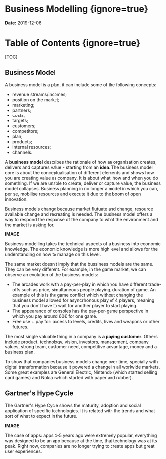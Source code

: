# Business Modelling {ignore=true}

**Date:** 2019-12-06

# Table of Contents {ignore=true}

[TOC]

## Business Model

A business model is a plan, it can include some of the following concepts:

* revenue streams/incomes;
* position on the market;
* marketing;
* partners;
* costs;
* targets;
* customers;
* competitors;
* plan;
* products;
* internal resources;
* channels.

A **business model** describes the rationale of how an organisation creates, delivers and captures value - starting from an **idea**. The business model core is about the conceptualisation of different elements and shows how you are creating value as company. It is about what, how and when you do something. If we are unable to create, deliver or capture value, the business model collapses. Business planning in no longer a model in which you can, per se, mobilise resources and execute it due to the boom of open innovation.

Business models change because market flutuate and change, resource available change and recreating is needed. The business model offers a way to respond the response of the company to what the environment and the market is asking for.

**IMAGE**

Business modelling takes the technical aspects of a business into economic knowledge. The economic knowledge is more high level and allows for the understanding on how to manage on this level.

The same market doesn't imply that the bussiness models are the same. They can be very different. For example, in the game market, we can observe an evolution of the business models:

* The arcades work with a pay-per-play in which you have different trade-offs such as price, simultaneous people playing, duration of game. An example of this is the game conflict which without changing the business model allowed for asyncrhonous play of 4 players, meaning that you don't have to wait for another player to start playing.
* The appearance of consoles has the pay-per-game perspective in which you pay around 60€ for one game.
* Free use + pay for: access to levels, credits, lives and weapons or other futures.

The most single valuable thing in a company is **a paying customer**. Others include product, technology, vision, investors, management, company values, strong team, customer need, competitive advantage, money and a business plan.

To show that companies business models change over time, specially with digital transformation because it powered a change in all worlwide markets. Some great examples are General Electric, Nintendo (which started selling card games) and Nokia (which started with paper and rubber).

## Gartner's Hype Cycle

The Gartner's Hype Cycle shows the maturity, adoption and social application of specific technologies. It is related with the trends and what sort of what to expect in the future.

**IMAGE**

The case of apps: apps 4-5 years ago were extremely popular, everything was designed to be an app because at the time, that technology was at its peak. Right now, companies are no longer trying to create apps but great user experiences.